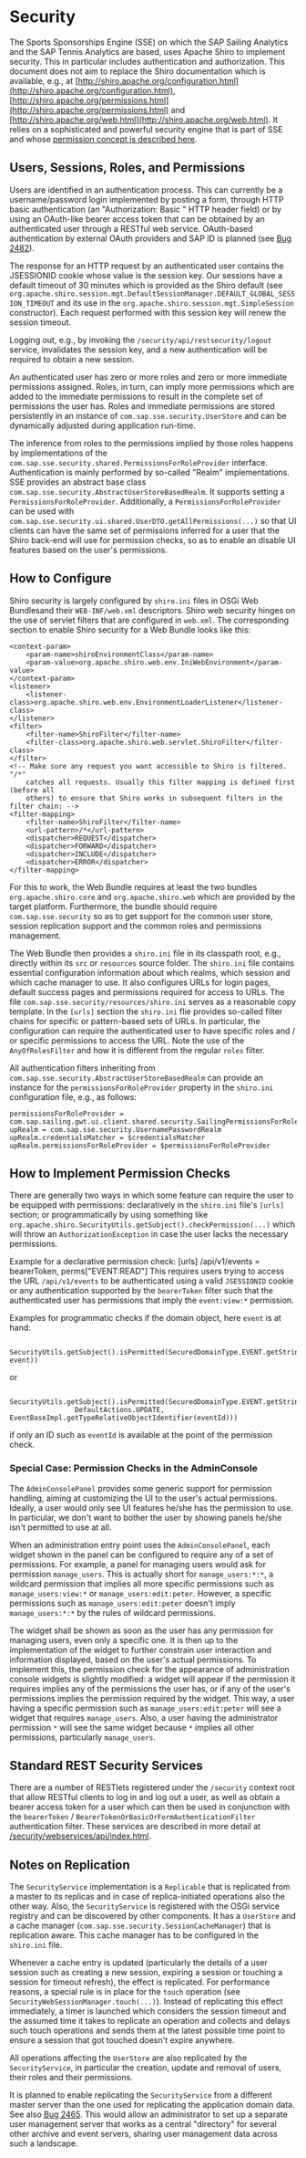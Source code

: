 # Security

The Sports Sponsorships Engine (SSE) on which the SAP Sailing Analytics and the SAP Tennis Analytics are based, uses Apache Shiro to implement security. This in particular includes authentication and authorization. This document does not aim to replace the Shiro documentation which is available, e.g., at [http://shiro.apache.org/configuration.html](http://shiro.apache.org/configuration.html), [http://shiro.apache.org/permissions.html](http://shiro.apache.org/permissions.html) and [http://shiro.apache.org/web.html](http://shiro.apache.org/web.html). It relies on a sophisticated and powerful security engine that is part of SSE and whose [permission concept is described here](permission-concept).

## Users, Sessions, Roles, and Permissions

Users are identified in an authentication process. This can currently be a username/password login implemented by posting a form, through HTTP basic authentication (an "Authorization: Basic <some-base64-string>" HTTP header field) or by using an OAuth-like bearer access token that can be obtained by an authenticated user through a RESTful web service. OAuth-based authentication by external OAuth providers and SAP ID is planned (see [Bug 2482](http://bugzilla.sapsailing.com/bugzilla/show_bug.cgi?id=2482)).

The response for an HTTP request by an authenticated user contains the JSESSIONID cookie whose value is the session key. Our sessions have a default timeout of 30 minutes which is provided as the Shiro default (see `org.apache.shiro.session.mgt.DefaultSessionManager.DEFAULT_GLOBAL_SESSION_TIMEOUT` and its use in the `org.apache.shiro.session.mgt.SimpleSession` constructor). Each request performed with this session key will renew the session timeout.

Logging out, e.g., by invoking the `/security/api/restsecurity/logout` service, invalidates the session key, and a new authentication will be required to obtain a new session.

An authenticated user has zero or more roles and zero or more immediate permissions assigned. Roles, in turn, can imply more permissions which are added to the immediate permissions to result in the complete set of permissions the user has. Roles and immediate permissions are stored persistently in an instance of `com.sap.sse.security.UserStore` and can be dynamically adjusted during application run-time.

The inference from roles to the permissions implied by those roles happens by implementations of the `com.sap.sse.security.shared.PermissionsForRoleProvider` interface. Authentication is mainly performed by so-called "Realm" implementations. SSE provides an abstract base class `com.sap.sse.security.AbstractUserStoreBasedRealm`. It supports setting a `PermissionsForRoleProvider`. Additionally, a `PermissionsForRoleProvider` can be used with `com.sap.sse.security.ui.shared.UserDTO.getAllPermissions(...)` so that UI clients can have the same set of permissions inferred for a user that the Shiro back-end will use for permission checks, so as to enable an disable UI features based on the user's permissions.

## How to Configure

Shiro security is largely configured by `shiro.ini` files in OSGi Web Bundlesand their `WEB-INF/web.xml` descriptors. Shiro web security hinges on the use of servlet filters that are configured in `web.xml`. The corresponding section to enable Shiro security for a Web Bundle looks like this:

	<context-param>
		<param-name>shiroEnvironmentClass</param-name>
		<param-value>org.apache.shiro.web.env.IniWebEnvironment</param-value>
	</context-param>
	<listener>
		<listener-class>org.apache.shiro.web.env.EnvironmentLoaderListener</listener-class>
	</listener>
	<filter>
		<filter-name>ShiroFilter</filter-name>
		<filter-class>org.apache.shiro.web.servlet.ShiroFilter</filter-class>
	</filter>
	<!-- Make sure any request you want accessible to Shiro is filtered. "/*" 
		catches all requests. Usually this filter mapping is defined first (before all 
		others) to ensure that Shiro works in subsequent filters in the filter chain: -->
	<filter-mapping>
		<filter-name>ShiroFilter</filter-name>
		<url-pattern>/*</url-pattern>
		<dispatcher>REQUEST</dispatcher>
		<dispatcher>FORWARD</dispatcher>
		<dispatcher>INCLUDE</dispatcher>
		<dispatcher>ERROR</dispatcher>
	</filter-mapping>

For this to work, the Web Bundle requires at least the two bundles `org.apache.shiro.core` and `org.apache.shiro.web` which are provided by the target platform. Furthermore, the bundle should require `com.sap.sse.security` so as to get support for the common user store, session replication support and the common roles and permissions management.

The Web Bundle then provides a `shiro.ini` file in its classpath root, e.g., directly within its `src` or `resources` source folder. The `shiro.ini` file contains essential configuration information about which realms, which session and which cache manager to use. It also configures URLs for login pages, default success pages and permissions required for access to URLs. The file `com.sap.sse.security/resources/shiro.ini` serves as a reasonable copy template. In the `[urls]` section the `shiro.ini` flie provides so-called filter chains for specific or pattern-based sets of URLs. In particular, the configuration can require the authenticated user to have specific roles and / or specific permissions to access the URL. Note the use of the `AnyOfRolesFilter` and how it is different from the regular `roles` filter.

All authentication filters inheriting from `com.sap.sse.security.AbstractUserStoreBasedRealm` can provide an instance for the `permissionsForRoleProvider` property in the `shiro.ini` configuration file, e.g., as follows:

    permissionsForRoleProvider = com.sap.sailing.gwt.ui.client.shared.security.SailingPermissionsForRoleProvider
    upRealm = com.sap.sse.security.UsernamePasswordRealm
    upRealm.credentialsMatcher = $credentialsMatcher
    upRealm.permissionsForRoleProvider = $permissionsForRoleProvider

## How to Implement Permission Checks

There are generally two ways in which some feature can require the user to be equipped with permissions: declaratively in the `shiro.ini` file's `[urls]` section; or programmatically by using something like ``org.apache.shiro.SecurityUtils.getSubject().checkPermission(...)`` which will throw an `AuthorizationException` in case the user lacks the necessary permissions.

Example for a declarative permission check:
    [urls]
    /api/v1/events = bearerToken, perms["EVENT:READ"]
This requires users trying to access the URL `/api/v1/events` to be authenticated using a valid `JSESSIONID` cookie or any authentication supported by the `bearerToken` filter such that the authenticated user has permissions that imply the `event:view:*` permission.

Examples for programmatic checks if the domain object, here ``event`` is at hand:

```
    SecurityUtils.getSubject().isPermitted(SecuredDomainType.EVENT.getStringPermissionForObject(DefaultActions.READ, event))
```

or

```
    SecurityUtils.getSubject().isPermitted(SecuredDomainType.EVENT.getStringPermissionForTypeRelativeIdentifier(
                DefaultActions.UPDATE, EventBaseImpl.getTypeRelativeObjectIdentifier(eventId)))
```

if only an ID such as ``eventId`` is available at the point of the permission check.

### Special Case: Permission Checks in the AdminConsole

The `AdminConsolePanel` provides some generic support for permission handling, aiming at customizing the UI to the user's actual permissions. Ideally, a user would only see UI features he/she has the permission to use. In particular, we don't want to bother the user by showing panels he/she isn't permitted to use at all.

When an administration entry point uses the `AdminConsolePanel`, each widget shown in the panel can be configured to require any of a set of permissions. For example, a panel for managing users would ask for permission `manage_users`. This is actually short for `manage_users:*:*`, a wildcard permission that implies all more specific permissions such as `manage_users:view:*` or `manage_users:edit:peter`. However, a specific permissions such as `manage_users:edit:peter` doesn't imply `manage_users:*:*` by the rules of wildcard permissions.

The widget shall be shown as soon as the user has any permission for managing users, even only a specific one. It is then up to the implementation of the widget to further constrain user interaction and information displayed, based on the user's actual permissions. To implement this, the permission check for the appearance of administration console widgets is slightly modified: a widget will appear if the permission it requires implies any of the permissions the user has, or if any of the user's permissions implies the permission required by the widget. This way, a user having a specific permission such as `manage_users:edit:peter` will see a widget that requires `manage_users`. Also, a user having the administrator permission `*` will see the same widget because `*` implies all other permissions, particularly `manage_users`.

## Standard REST Security Services

There are a number of RESTlets registered under the `/security` context root that allow RESTful clients to log in and log out a user, as well as obtain a bearer access token for a user which can then be used in conjunction with the `bearerToken` / `BearerTokenOrBasicOrFormAuthenticationFilter` authentication filter. These services are described in more detail at [/security/webservices/api/index.html](http://sapsailing.com/security/webservices/api/index.html).

## Notes on Replication

The `SecurityService` implementation is a `Replicable` that is replicated from a master to its replicas and in case of replica-initiated operations also the other way. Also, the `SecurityService` is registered with the OSGi service registry and can be discovered by other components. It has a `UserStore` and a cache manager (`com.sap.sse.security.SessionCacheManager`) that is replication aware. This cache manager has to be configured in the `shiro.ini` file.

Whenever a cache entry is updated (particularly the details of a user session such as creating a new session, expiring a session or touching a session for timeout refresh), the effect is replicated. For performance reasons, a special rule is in place for the `touch` operation (see `SecurityWebSessionManager.touch(...)`). Instead of replicating this effect immediately, a timer is launched which considers the session timeout and the assumed time it takes to replicate an operation and collects and delays such touch operations and sends them at the latest possible time point to ensure a session that got touched doesn't expire anywhere.

All operations affecting the `UserStore` are also replicated by the `SecurityService`, in particular the creation, update and removal of users, their roles and their permissions.

It is planned to enable replicating the `SecurityService` from a different master server than the one used for replicating the application domain data. See also [Bug 2465](http://bugzilla.sapsailing.com/bugzilla/show_bug.cgi?id=2465). This would allow an administrator to set up a separate user management server that works as a central "directory" for several other archive and event servers, sharing user management data across such a landscape.